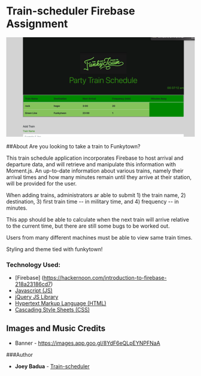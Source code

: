 # Train-scheduler Firebase Assignment
![Screenshot](assets/images/screenshot-train-scheduler.png)

##About
Are you looking to take a train to Funkytown? 

This train schedule application incorporates Firebase to host arrival and departure data, and will retrieve and manipulate this information with Moment.js. An up-to-date information about various trains, namely their arrival times and how many minutes remain until they arrive at their station, will be provided for the user.

When adding trains, administrators ar able to submit 1) the train name, 2) destination, 3) first train time -- in military time, and 4) frequency -- in minutes. 

This app should be able to calculate when the next train will arrive relative to the current time, but there are still some bugs to be worked out.

Users from many different machines must be able to view same train times.

Styling and theme tied with funkytown!

### Technology Used:
* [Firebase] (https://hackernoon.com/introduction-to-firebase-218a23186cd7)
* [Javascript (JS)](https://developer.mozilla.org/en-US/docs/Web/JavaScript)
* [jQuery JS Library](https://developer.mozilla.org/en-US/docs/Glossary/jQuery)
* [Hypertext Markup Language (HTML)](https://developer.mozilla.org/en-US/docs/Web/HTML)
* [Cascading Style Sheets (CSS)](https://developer.mozilla.org/en-US/docs/Web/CSS) 


## Images and Music Credits
* Banner  - https://images.app.goo.gl/8YdF6eQLpEYNPFNaA

###Author
* **Joey Badua** - [Train-scheduler](https://github.com/joannebadua)


